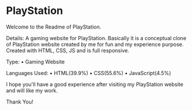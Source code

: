 # PlayStation

Welcome to the Readme of PlayStation.

Details:
A gaming website for PlayStation. Basically it is a conceptual clone of PlayStation website created by me for fun and my experience purpose. Created with HTML, CSS, JS and is full responsive.

Type:
• Gaming Website


Languages Used:
• HTML(39.9%)
• CSS(55.6%)
• JavaScript(4.5%)


I hope you'll have a good experience after visiting my PlayStation website and will like my work.

Thank You!
